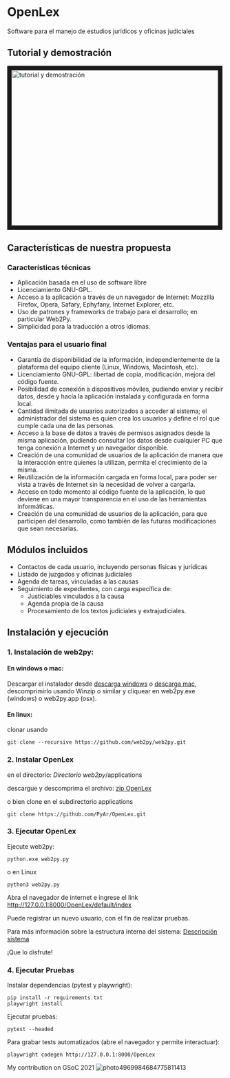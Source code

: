 # OpenLex
Software para el manejo de estudios jurídicos y oficinas judiciales

## Tutorial y demostración

<a href="http://www.youtube.com/watch?feature=player_embedded&v=GK1-XE2Nxdc
" target="_blank"><img src="http://img.youtube.com/vi/GK1-XE2Nxdc/0.jpg" 
alt="tutorial y demostración" width="480" height="360" border="10" /></a>

## Características de nuestra propuesta 
### Características técnicas
* Aplicación basada en el uso de software libre
* Licenciamiento GNU-GPL. 
* Acceso a la aplicación a través de un navegador de Internet: Mozzilla Firefox, Opera, Safary, Ephyfany, Internet Explorer, etc. 
* Uso de patrones y frameworks de trabajo para el desarrollo; en particular Web2Py. 
* Simplicidad para la traducción a otros idiomas.

### Ventajas para el usuario final 
* Garantía de disponibilidad de la información, independientemente de la plataforma del equipo cliente (Linux, Windows, Macintosh, etc). 
* Licenciamiento GNU-GPL: libertad de copia, modificación, mejora del código fuente. 
* Posibilidad de conexión a dispositivos móviles, pudiendo enviar y recibir datos, desde y hacía la aplicación instalada y configurada en forma local. 
* Cantidad ilimitada de usuarios autorizados a acceder al sistema; el administrador del sistema es quien crea los usuarios y define el rol que cumple cada una de las personas. 
* Acceso a la base de datos a través de permisos asignados desde la misma aplicación, pudiendo consultar los datos desde cualquier PC que tenga conexión a Internet y un navegador disponible. 
* Creación de una comunidad de usuarios de la aplicación de manera que la interacción entre quienes la utilizan, permita el crecimiento de la misma. 
* Reutilización de la información cargada en forma local, para poder ser vista a través de Internet sin la necesidad de volver a cargarla. 
* Acceso en todo momento al código fuente de la aplicación, lo que deviene en una mayor transparencia en el uso de las herramientas informáticas. 
* Creación de una comunidad de usuarios de la aplicación, para que participen del desarrollo, como también de las futuras modificaciones que sean necesarias. 

## Módulos incluidos
* Contactos de cada usuario, incluyendo personas físicas y jurídicas
* Listado de juzgados y oficinas judiciales
* Agenda de tareas, vinculadas a las causas
* Seguimiento de expedientes, con carga específica de:
   - Justiciables vinculados a la causa
   - Agenda propia de la causa
   - Procesamiento de los textos judiciales y extrajudiciales.

## Instalación y ejecución
### 1. Instalación de web2py:
#### En windows o mac: 
Descargar el instalador desde [descarga windows](https://mdipierro.pythonanywhere.com/examples/static/web2py_win_py37.zip) o [descarga mac](https://mdipierro.pythonanywhere.com/examples/static/web2py_osx_py37.zip), descomprimirlo usando Winzip o similar y cliquear en web2py.exe (windows) o web2py.app (osx). 


#### En linux:
clonar usando 
```
git clone --recursive https://github.com/web2py/web2py.git
```

### 2. Instalar OpenLex
en el directorio: 
 *Directorio web2py*/applications

descargue y descomprima el archivo: [zip OpenLex](https://github.com/PyAr/OpenLex/archive/master.zip)

o bien clone en el subdirectorio applications
```
git clone https://github.com/PyAr/OpenLex.git
```

### 3. Ejecutar OpenLex
Ejecute web2py:
```
python.exe web2py.py
```
o en Linux
```
python3 web2py.py
```
Abra el navegador de internet e ingrese el link http://127.0.0.1:8000/OpenLex/default/index

Puede registrar un nuevo usuario, con el fin de realizar pruebas.

Para más información sobre la estructura interna del sistema:
[Descripción sistema](https://github.com/PyAr/OpenLex/blob/master/documents/Descripci%C3%B3n%20sistema.pdf)


¡Que lo disfrute!


### 4. Ejecutar  Pruebas

Instalar dependencias (pytest y playwright):
```
pip install -r requirements.txt
playwright install
```

Ejecutar pruebas:
```
pytest --headed
```

Para grabar tests automatizados (abre el navegador y permite interactuar):
```
playwright codegen http://127.0.0.1:8000/OpenLex
```
My contribution on GSoC 2021
![photo4969984684775811413](https://user-images.githubusercontent.com/73370773/130298837-62e75795-ddc9-4f7d-9df7-55e3b39ebe73.jpg)

